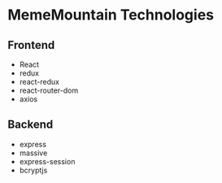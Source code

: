 # MemeMountain Technologies

## Frontend
* React
* redux
* react-redux
* react-router-dom
* axios

## Backend
* express
* massive
* express-session
* bcryptjs